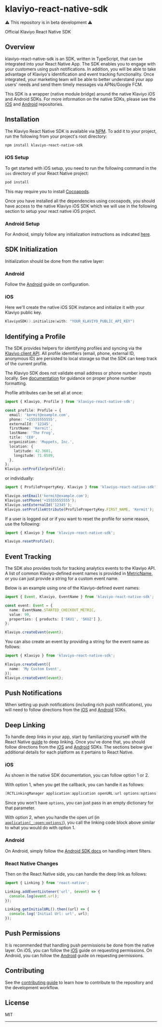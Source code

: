 # klaviyo-react-native-sdk

⚠️ This repository is in beta development ⚠️

Official Klaviyo React Native SDK

## Overview

klaviyo-react-native-sdk is an SDK, written in TypeScript, that can be integrated into your React Native App.
The SDK enables you to engage with your customers using push notifications. In addition, you will be able to take advantage of Klaviyo's identification and event tracking functionality.
Once integrated, your marketing team will be able to better understand your app users' needs and send them timely messages via APNs/Google FCM.

This SDK is a wrapper (native module bridge) around the native Klaviyo iOS and Android SDKs.
For more information on the native SDKs, please see the [iOS](https://github.com/klaviyo/klaviyo-swift-sdk) and [Android](https://github.com/klaviyo/klaviyo-android-sdk) repositories.

## Installation

The Klaviyo React Native SDK is available via [NPM](http://npmjs.com). To add it to your project, run the following from your project's root directory:

```sh
npm install klaviyo-react-native-sdk
```

### iOS Setup

To get started with iOS setup, you need to run the following command in the `ios` directory of your React Native project:

```sh
pod install
```

This may require you to install [Cocoapods](https://cocoapods.org/).

Once you have installed all the dependencies using cocoapods, you should have access to the native Klaviyo iOS SDK which we will use in the following section to setup your react native iOS project.

### Android Setup

For Android, simply follow any initialization instructions as indicated [here](https://github.com/klaviyo/klaviyo-android-sdk?tab=readme-ov-file#configuration).

## SDK Initialization

Initialization should be done from the native layer:

### Android

Follow the [Android](https://github.com/klaviyo/klaviyo-android-sdk#configuration) guide on configuration.

### iOS

Here we'll create the native iOS SDK instance and initialize it with your Klaviyo public key.

```swift
KlaviyoSDK().initialize(with: "YOUR_KLAVIYO_PUBLIC_API_KEY")
```

## Identifying a Profile

The SDK provides helpers for identifying profiles and syncing via the
[Klaviyo client API](https://developers.klaviyo.com/en/reference/create_client_profile).
All profile identifiers (email, phone, external ID, anonymous ID) are persisted to local storage
so that the SDK can keep track of the current profile.

The Klaviyo SDK does not validate email address or phone number inputs locally. See
[documentation](https://help.klaviyo.com/hc/en-us/articles/360046055671-Accepted-phone-number-formats-for-SMS-in-Klaviyo)
for guidance on proper phone number formatting.

Profile attributes can be set all at once:

```typescript
import { Klaviyo, Profile } from 'klaviyo-react-native-sdk';

const profile: Profile = {
  email: 'kermit@example.com',
  phone: '+15555555555',
  externalId: '12345',
  firstName: 'Kermit',
  lastName: 'The Frog',
  title: 'CEO',
  organization: 'Muppets, Inc.',
  location: {
    latitude: 42.3601,
    longitude: 71.0589,
  },
};
Klaviyo.setProfile(profile);
```

or individually:

```typescript
import { ProfilePropertyKey, Klaviyo } from 'klaviyo-react-native-sdk';

Klaviyo.setEmail('kermit@example.com');
Klaviyo.setPhone('+15555555555');
Klaviyo.setExternalId('12345');
Klaviyo.setProfileAttribute(ProfilePropertyKey.FIRST_NAME, 'Kermit');
```

If a user is logged out or if you want to reset the profile for some reason, use the following:

```typescript
import { Klaviyo } from 'klaviyo-react-native-sdk';

Klaviyo.resetProfile();
```

## Event Tracking

The SDK also provides tools for tracking analytics events to the Klaviyo API.
A list of common Klaviyo-defined event names is provided in [MetricName](https://github.com/klaviyo/klaviyo-react-native-sdk/blob/master/src/Event.ts), or
you can just provide a string for a custom event name.

Below is an example using one of the Klaviyo-defined event names:

```typescript
import { Event, Klaviyo, EventName } from 'klaviyo-react-native-sdk';

const event: Event = {
  name: EventName.STARTED_CHECKOUT_METRIC,
  value: 99,
  properties: { products: ['SKU1', 'SKU2'] },
};

Klaviyo.createEvent(event);
```

You can also create an event by providing a string for the event name as follows:

```typescript
import { Klaviyo } from 'klaviyo-react-native-sdk';

Klaviyo.createEvent({
  name: 'My Custom Event',
});
Klaviyo.createEvent(event);
```

## Push Notifications

When setting up push notifications (including rich push notifications), you will need to follow directions from the [iOS](https://github.com/klaviyo/klaviyo-swift-sdk?tab=readme-ov-file#push-notifications) and [Android](https://github.com/klaviyo/klaviyo-android-sdk?tab=readme-ov-file#push-notifications) SDKs.

## Deep Linking

To handle deep links in your app, start by familiarizing yourself with the React Native [guide](https://reactnative.dev/docs/linking) to deep linking. Once you've done that, you should follow directions from the [iOS](https://github.com/klaviyo/klaviyo-swift-sdk?tab=readme-ov-file#handling-deep-linking) and [Android](https://github.com/klaviyo/klaviyo-android-sdk?tab=readme-ov-file#deep-linking-in-push-notification) SDKs.
The sections below give additional details for each platform as it pertains to React Native.

### iOS

As shown in the native SDK documentation, you can follow option 1 or 2.

With option 1, when you get the callback, you can handle it as follows:

```objective-c
[RCTLinkingManager application:application openURL:url options:options]
```

Since you won't have `options`, you can just pass in an empty dictionary for that parameter.

With option 2, when you handle the open url (in [`application(_:open:options)`](https://developer.apple.com/documentation/uikit/uiapplicationdelegate/1623112-application)),
you call the linking code block above similar to what you would do with option 1.

### Android

On Android, simply follow the [Android SDK docs](https://github.com/klaviyo/klaviyo-android-sdk?tab=readme-ov-file#deep-linking-in-push-notification) on handling intent filters.

### React Native Changes

Then on the React Native side, you can handle the deep link as follows:

```typescript
import { Linking } from 'react-native';

Linking.addEventListener('url', (event) => {
  console.log(event.url);
});

Linking.getInitialURL().then((url) => {
  console.log('Initial Url: url', url);
});
```

## Push Permissions

It is recommended that handling push permissions be done from the native layer. On iOS, you can follow the [iOS](https://github.com/klaviyo/klaviyo-swift-sdk?tab=readme-ov-file#sending-push-notifications) guide on requesting permissions. On Android, you can follow the [Android](https://source.android.com/docs/core/display/notification-perm) guide on requesting permissions.

## Contributing

See the [contributing guide](.github/CONTRIBUTING.md) to learn how to contribute to the repository and the development workflow.

## License

MIT

---
